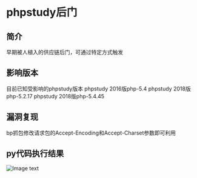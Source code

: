 # phpstudy后门
## 简介
早期被人植入的供应链后门，可通过特定方式触发
## 影响版本
目前已知受影响的phpstudy版本
phpstudy 2016版php-5.4
phpstudy 2018版php-5.2.17
phpstudy 2018版php-5.4.45
## 漏洞复现
bp抓包修改请求包的Accept-Encoding和Accept-Charset参数即可利用
## py代码执行结果
![Image text](https://github.com/yu-lc/EXP/blob/master/phpstudy/phpstudy%E5%90%8E%E9%97%A8/1.png)
